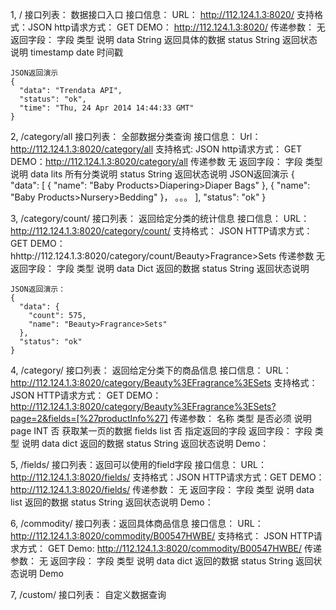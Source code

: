 1, /
    接口列表： 数据接口入口
    接口信息：
        URL： http://112.124.1.3:8020/
        支持格式：JSON
        http请求方式： GET
        DEMO： http://112.124.1.3:8020/
    传递参数：
        无
    返回字段：
      字段    类型        说明
      data    String    返回具体的数据
      status  String    返回状态说明
      timestamp date    时间戳
    
    JSON返回演示
    {
      "data": "Trendata API",
      "status": "ok",
      "time": "Thu, 24 Apr 2014 14:44:33 GMT"
    }
      
    
2, /category/all
    接口列表： 全部数据分类查询
    接口信息：
        Url：http://112.124.1.3:8020/category/all
        支持格式: JSON
        http请求方式： GET
        DEMO：http://112.124.1.3:8020/category/all
    传递参数
        无
    返回字段：
      字段    类型      说明
      data    lits      所有分类说明
      status  String    返回状态说明
    JSON返回演示
    {
    "data": [
      {
        "name": "Baby Products>Diapering>Diaper Bags"
      },
      {
        "name": "Baby Products>Nursery>Bedding"
      }，
      。。。
      ],
    "status": "ok"
    }
      
3, /category/count/<category>
    接口列表： 返回给定分类的统计信息
    接口信息：
        URL： http://112.124.1.3:8020/category/count/<category>
        支持格式： JSON
        HTTP请求方式： GET
        DEMO： hhttp://112.124.1.3:8020/category/count/Beauty>Fragrance>Sets
    传递参数
        无
    返回字段：
      字段    类型        说明
      data    Dict        返回的数据
      status  String      返回状态说明
    
    JSON返回演示：
    {
      "data": {
        "count": 575,
        "name": "Beauty>Fragrance>Sets"
      },
      "status": "ok"
    }

4, /category/<category>
    接口列表： 返回给定分类下的商品信息
    接口信息：
        URL： http://112.124.1.3:8020/category/Beauty%3EFragrance%3ESets
        支持格式： JSON
        HTTP请求方式： GET
        DEMO：http://112.124.1.3:8020/category/Beauty%3EFragrance%3ESets?page=2&fields=[%27productInfo%27]
    传递参数：
        名称      类型      是否必须    说明
       page      INT        否       获取某一页的数据
       fields    list       否       指定返回的字段
    返回字段：
        字段      类型     说明
       data       dict   返回的数据
       status    String   返回状态说明
    Demo：

5, /fields/
    接口列表：返回可以使用的field字段
    接口信息：
        URL：http://112.124.1.3:8020/fields/
        支持格式：JSON
        HTTP请求方式：GET
        DEMO：http://112.124.1.3:8020/fields/
    传递参数：
        无
    返回字段：
        字段      类型     说明
       data      list    返回的数据
       status    String  返回状态说明
    Demo：
       

6, /commodity/<asin>
    接口列表：返回具体商品信息
    接口信息：
        URL：http://112.124.1.3:8020/commodity/B00547HWBE/
        支持格式： JSON
        HTTP请求方式： GET
        Demo: http://112.124.1.3:8020/commodity/B00547HWBE/
    传递参数：
        无
    返回字段：
        字段     类型     说明
        data     dict     返回的数据
        status   String   返回状态说明
    Demo

7, /custom/
    接口列表： 自定义数据查询

